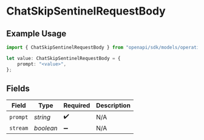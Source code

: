 # ChatSkipSentinelRequestBody

## Example Usage

```typescript
import { ChatSkipSentinelRequestBody } from "openapi/sdk/models/operations";

let value: ChatSkipSentinelRequestBody = {
    prompt: "<value>",
};
```

## Fields

| Field              | Type               | Required           | Description        |
| ------------------ | ------------------ | ------------------ | ------------------ |
| `prompt`           | *string*           | :heavy_check_mark: | N/A                |
| `stream`           | *boolean*          | :heavy_minus_sign: | N/A                |
